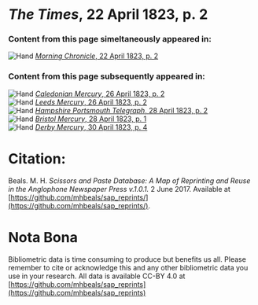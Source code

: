 # *The Times*, 22 April 1823, p. 2  
  
### Content from this page simeltaneously appeared in:  
![Hand](http://scissorsandpaste.net/wp-content/uploads/2017/06/smallhandpointer.png) [*Morning Chronicle*, 22 April 1823, p. 2](https://mhbeals.github.io/sap_html/Morning-Chronicle/Morning-Chronicle-22-April-1823-p-2)  
  
### Content from this page subsequently appeared in:  
![Hand](http://scissorsandpaste.net/wp-content/uploads/2017/06/smallhandpointer.png) [*Caledonian Mercury*, 26 April 1823, p. 2](https://mhbeals.github.io/sap_html/Caledonian-Mercury/Caledonian-Mercury-26-April-1823-p-2)  
![Hand](http://scissorsandpaste.net/wp-content/uploads/2017/06/smallhandpointer.png) [*Leeds Mercury*, 26 April 1823, p. 2](https://mhbeals.github.io/sap_html/Leeds-Mercury/Leeds-Mercury-26-April-1823-p-2)  
![Hand](http://scissorsandpaste.net/wp-content/uploads/2017/06/smallhandpointer.png) [*Hampshire Portsmouth Telegraph*, 28 April 1823, p. 2](https://mhbeals.github.io/sap_html/Hampshire-Portsmouth-Telegraph/Hampshire-Portsmouth-Telegraph-28-April-1823-p-2)  
![Hand](http://scissorsandpaste.net/wp-content/uploads/2017/06/smallhandpointer.png) [*Bristol Mercury*, 28 April 1823, p. 1](https://mhbeals.github.io/sap_html/Bristol-Mercury/Bristol-Mercury-28-April-1823-p-1)  
![Hand](http://scissorsandpaste.net/wp-content/uploads/2017/06/smallhandpointer.png) [*Derby Mercury*, 30 April 1823, p. 4](https://mhbeals.github.io/sap_html/Derby-Mercury/Derby-Mercury-30-April-1823-p-4)  


# Citation: 

Beals. M. H. *Scissors and Paste Database: A Map of Reprinting and Reuse in the Anglophone Newspaper Press v.1.0.1.* 2 June 2017. Available at [https://github.com/mhbeals/sap_reprints/](https://github.com/mhbeals/sap_reprints/). 

# Nota Bona

Bibliometric data is time consuming to produce but benefits us all. Please remember to cite or acknowledge this and any other bibliometric data you use in your research. All data is available CC-BY 4.0 at [https://github.com/mhbeals/sap_reprints](https://github.com/mhbeals/sap_reprints)